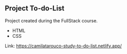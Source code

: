 <h2>Project To-do-List</h2>

<p>Project created during the FullStack course.</p>

<ul>
  <li>HTML</li>
  <li>CSS</li>
</ul>

Link: https://camilatarouco-study-to-do-list.netlify.app/
